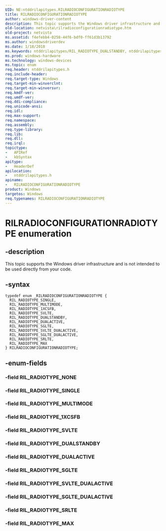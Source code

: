 ```yaml
---
UID: NE:ntddrilapitypes.RILRADIOCONFIGURATIONRADIOTYPE
title: RILRADIOCONFIGURATIONRADIOTYPE
author: windows-driver-content
description: This topic supports the Windows driver infrastructure and is not intended to be used directly from your code.
old-location: netvista\rilradioconfigurationradiotype.htm
old-project: netvista
ms.assetid: f4efebb4-0258-44f6-bdf0-ff61d3b13792
ms.author: windowsdriverdev
ms.date: 1/18/2018
ms.keywords: ntddrilapitypes/RIL_RADIOTYPE_DUALSTANDBY, ntddrilapitypes/RILRADIOCONFIGURATIONRADIOTYPE, ntddrilapitypes/RIL_RADIOTYPE_SINGLE, ntddrilapitypes/RIL_RADIOTYPE_SVLTE_DUALACTIVE, ntddrilapitypes/RIL_RADIOTYPE_1XCSFB, RIL_RADIOTYPE_DUALACTIVE, ntddrilapitypes/RIL_RADIOTYPE_SRLTE, ntddrilapitypes/RIL_RADIOTYPE_SGLTE_DUALACTIVE, RIL_RADIOTYPE_SVLTE, ntddrilapitypes/RIL_RADIOTYPE_SGLTE, RIL_RADIOTYPE_SVLTE_DUALACTIVE, RIL_RADIOTYPE_MULTIMODE, RILRADIOCONFIGURATIONRADIOTYPE enumeration [Network Drivers Starting with Windows Vista], RIL_RADIOTYPE_SRLTE, netvista.rilradioconfigurationradiotype, RIL_RADIOTYPE_DUALSTANDBY, ntddrilapitypes/RIL_RADIOTYPE_MAX, ntddrilapitypes/RIL_RADIOTYPE_MULTIMODE, RIL_RADIOTYPE_SGLTE, RIL_RADIOTYPE_MAX, RIL_RADIOTYPE_1XCSFB, RIL_RADIOTYPE_SINGLE, RIL_RADIOTYPE_SGLTE_DUALACTIVE, ntddrilapitypes/RIL_RADIOTYPE_SVLTE, ntddrilapitypes/RIL_RADIOTYPE_DUALACTIVE, RILRADIOCONFIGURATIONRADIOTYPE
ms.prod: windows-hardware
ms.technology: windows-devices
ms.topic: enum
req.header: ntddrilapitypes.h
req.include-header: 
req.target-type: Windows
req.target-min-winverclnt: 
req.target-min-winversvr: 
req.kmdf-ver: 
req.umdf-ver: 
req.ddi-compliance: 
req.unicode-ansi: 
req.idl: 
req.max-support: 
req.namespace: 
req.assembly: 
req.type-library: 
req.lib: 
req.dll: 
req.irql: 
topictype: 
-	APIRef
-	kbSyntax
apitype: 
-	HeaderDef
apilocation: 
-	ntddrilapitypes.h
apiname: 
-	RILRADIOCONFIGURATIONRADIOTYPE
product: Windows
targetos: Windows
req.typenames: RILRADIOCONFIGURATIONRADIOTYPE
---
```


# RILRADIOCONFIGURATIONRADIOTYPE enumeration


## -description


This topic supports the Windows driver infrastructure and is not intended to be used directly from your code.


## -syntax


````
typedef enum _RILRADIOCONFIGURATIONRADIOTYPE { 
  RIL_RADIOTYPE_SINGLE,
  RIL_RADIOTYPE_MULTIMODE,
  RIL_RADIOTYPE_1XCSFB,
  RIL_RADIOTYPE_SVLTE,
  RIL_RADIOTYPE_DUALSTANDBY,
  RIL_RADIOTYPE_DUALACTIVE,
  RIL_RADIOTYPE_SGLTE,
  RIL_RADIOTYPE_SVLTE_DUALACTIVE,
  RIL_RADIOTYPE_SGLTE_DUALACTIVE,
  RIL_RADIOTYPE_SRLTE,
  RIL_RADIOTYPE_MAX
} RILRADIOCONFIGURATIONRADIOTYPE;
````


## -enum-fields




### -field RIL_RADIOTYPE_NONE



### -field RIL_RADIOTYPE_SINGLE



### -field RIL_RADIOTYPE_MULTIMODE



### -field RIL_RADIOTYPE_1XCSFB



### -field RIL_RADIOTYPE_SVLTE



### -field RIL_RADIOTYPE_DUALSTANDBY



### -field RIL_RADIOTYPE_DUALACTIVE



### -field RIL_RADIOTYPE_SGLTE



### -field RIL_RADIOTYPE_SVLTE_DUALACTIVE



### -field RIL_RADIOTYPE_SGLTE_DUALACTIVE



### -field RIL_RADIOTYPE_SRLTE



### -field RIL_RADIOTYPE_MAX


